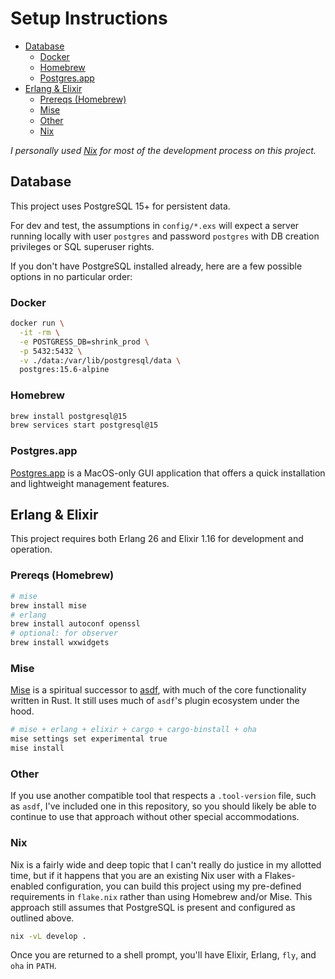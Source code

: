 # Setup Instructions

<!-- vim-markdown-toc GFM -->

- [Database](#database)
  - [Docker](#docker)
  - [Homebrew](#homebrew)
  - [Postgres.app](#postgresapp)
- [Erlang & Elixir](#erlang--elixir)
  - [Prereqs (Homebrew)](#prereqs-homebrew)
  - [Mise](#mise)
  - [Other](#other)
  - [Nix](#nix)

<!-- vim-markdown-toc -->

_I personally used [Nix](#nix) for most of the development process on this project._

## Database

This project uses PostgreSQL 15+ for persistent data.

For dev and test, the assumptions in `config/*.exs` will expect a server running
locally with user `postgres` and password `postgres` with DB creation privileges
or SQL superuser rights.

If you don't have PostgreSQL installed already, here are a few possible options
in no particular order:

### Docker

```bash
docker run \
  -it -rm \
  -e POSTGRESS_DB=shrink_prod \
  -p 5432:5432 \
  -v ./data:/var/lib/postgresql/data \
  postgres:15.6-alpine
```

### Homebrew

```bash
brew install postgresql@15
brew services start postgresql@15
```

### Postgres.app

[Postgres.app](https://postgresapp.com/) is a MacOS-only GUI application that
offers a quick installation and lightweight management features.

## Erlang & Elixir

This project requires both Erlang 26 and Elixir 1.16 for development and operation.

### Prereqs (Homebrew)

```bash
# mise
brew install mise
# erlang
brew install autoconf openssl
# optional: for observer
brew install wxwidgets
```

### Mise

[Mise](https://mise.jdx.dev/) is a spiritual successor to [asdf](https://asdf-vm.com),
with much of the core functionality written in Rust. It still uses much of `asdf`'s
plugin ecosystem under the hood.

```bash
# mise + erlang + elixir + cargo + cargo-binstall + oha
mise settings set experimental true
mise install
```

### Other

If you use another compatible tool that respects a `.tool-version` file, such as
`asdf`, I've included one in this repository, so you should likely be able to
continue to use that approach without other special accommodations.

### Nix

Nix is a fairly wide and deep topic that I can't really do justice in my allotted
time, but if it happens that you are an existing Nix user with a Flakes-enabled
configuration, you can build this project using my pre-defined requirements in
`flake.nix` rather than using Homebrew and/or Mise. This approach still assumes
that PostgreSQL is present and configured as outlined above.

```bash
nix -vL develop .
```

Once you are returned to a shell prompt, you'll have Elixir, Erlang, `fly`, and
`oha` in `PATH`.
